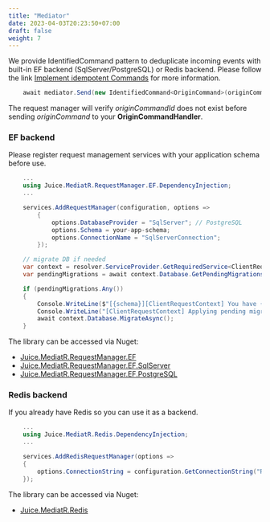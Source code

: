 ```yaml
---
title: "Mediator"
date: 2023-04-03T20:23:50+07:00
draft: false
weight: 7
---
```


We provide IdentifiedCommand pattern to deduplicate incoming events with built-in EF backend (SqlServer/PostgreSQL) or Redis backend. Please follow the link [Implement idempotent Commands](https://learn.microsoft.com/en-us/dotnet/architecture/microservices/microservice-ddd-cqrs-patterns/microservice-application-layer-implementation-web-api#implement-idempotent-commands) for more information.

```csharp
    await mediator.Send(new IdentifiedCommand<OriginCommand>(originCommand, originCommandId));
```
The request manager will verify *originCommandId* does not exist before sending *originCommand* to your **OriginCommandHandler**.

### EF backend
Please register request management services with your application schema before use.

```csharp {linenos=false,hl_lines=[2,"5-10"],linenostart=1}
    ...
    using Juice.MediatR.RequestManager.EF.DependencyInjection;
    ...

    services.AddRequestManager(configuration, options =>
        {
            options.DatabaseProvider = "SqlServer"; // PostgreSQL
            options.Schema = your-app-schema; 
            options.ConnectionName = "SqlServerConnection";
        });

    // migrate DB if needed
    var context = resolver.ServiceProvider.GetRequiredService<ClientRequestContext>();
    var pendingMigrations = await context.Database.GetPendingMigrationsAsync();

    if (pendingMigrations.Any())
    {
        Console.WriteLine($"[{schema}][ClientRequestContext] You have {pendingMigrations.Count()} pending migrations to apply.");
        Console.WriteLine("[ClientRequestContext] Applying pending migrations now");
        await context.Database.MigrateAsync();
    }
```

The library can be accessed via Nuget:
- [Juice.MediatR.RequestManager.EF](https://www.nuget.org/packages/Juice.MediatR.RequestManager.EF)
- [Juice.MediatR.RequestManager.EF.SqlServer](https://www.nuget.org/packages/Juice.MediatR.RequestManager.EF.SqlServer)
- [Juice.MediatR.RequestManager.EF.PostgreSQL](https://www.nuget.org/packages/Juice.MediatR.RequestManager.EF.PostgreSQL)

### Redis backend

If you already have Redis so you can use it as a backend.

```csharp {linenos=false,hl_lines=[2,"5-8"],linenostart=1}
    ...
    using Juice.MediatR.Redis.DependencyInjection;
    ...

    services.AddRedisRequestManager(options =>
    {
        options.ConnectionString = configuration.GetConnectionString("Redis");
    });

```

The library can be accessed via Nuget:
- [Juice.MediatR.Redis](https://www.nuget.org/packages/Juice.MediatR.Redis)
